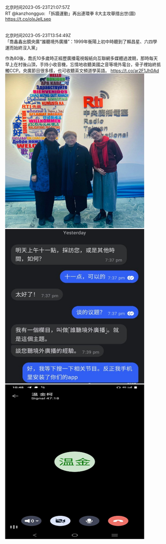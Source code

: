 北京时间2023-05-23T21:07:57Z<br>RT @kanzhongguo: 「拆牆運動」再出連環拳 8大主攻舉措出世(圖) https://t.co/olxJelLsep<br><br><br>北京时间2023-05-23T13:54:49Z<br>「喬鑫鑫出鏡央廣“誰聽境外廣播”：1999年衡陽上初中時聽到了賴昌星、六四學運而始終沒入黨」

作為80後，喬氏10多歲時正經歷廣播電視報紙向互聯網多媒體過渡期，那時每天早上在村後山頂，手持小收音機，忘情地收聽美國之音等境外電台，骨子裡始終抵觸CCP。央廣節目很多樣，也可收聽英文頻道學英語。 https://t.co/ar2F1Jh0Ad<br><img src='/temp/image/2023/u-Month-5/1660886982669766657_0.jpg' width='450' height='500'><img src='/temp/image/2023/u-Month-5/1660886982669766657_1.jpg' width='450' height='500'><img src='/temp/image/2023/u-Month-5/1660886982669766657_2.jpg' width='450' height='500'><br><br>